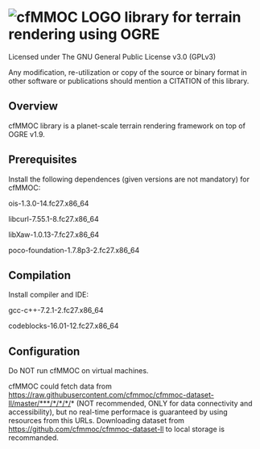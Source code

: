 # ![cfMMOC LOGO](https://github.com/cfmmoc/cfmmoc/blob/master/cfmmoc.png) library for terrain rendering using OGRE
Licensed under The GNU General Public License v3.0 (GPLv3)

Any modification, re-utilization or copy of the source or binary format in other software or publications should mention a CITATION of this library.

## Overview
cfMMOC library is a planet-scale terrain rendering framework on top of OGRE v1.9.

## Prerequisites
Install the following dependences (given versions are not mandatory) for cfMMOC:

ois-1.3.0-14.fc27.x86_64

libcurl-7.55.1-8.fc27.x86_64

libXaw-1.0.13-7.fc27.x86_64

poco-foundation-1.7.8p3-2.fc27.x86_64

## Compilation
Install compiler and IDE:

gcc-c++-7.2.1-2.fc27.x86_64

codeblocks-16.01-12.fc27.x86_64

## Configuration

Do NOT run cfMMOC on virtual machines.

cfMMOC could fetch data from https://raw.githubusercontent.com/cfmmoc/cfmmoc-dataset-ll/master/***/*/*/*/* (NOT recommended, ONLY for data connectivity and accessibility), but no real-time performace is guaranteed by using resources from this URLs. Downloading dataset from https://github.com/cfmmoc/cfmmoc-dataset-ll to local storage is recommanded.
